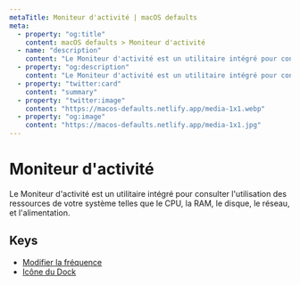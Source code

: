 ```yaml
---
metaTitle: Moniteur d'activité | macOS defaults
meta:
  - property: "og:title"
    content: macOS defaults > Moniteur d'activité
  - name: "description"
    content: "Le Moniteur d'activité est un utilitaire intégré pour consulter l'utilisation des ressources de votre système telles que\nle CPU, la RAM, le disque, le réseau, et l'alimentation.\n"
  - property: "og:description"
    content: "Le Moniteur d'activité est un utilitaire intégré pour consulter l'utilisation des ressources de votre système telles que\nle CPU, la RAM, le disque, le réseau, et l'alimentation.\n"
  - property: "twitter:card"
    content: "summary"
  - property: "twitter:image"
    content: "https://macos-defaults.netlify.app/media-1x1.webp"
  - property: "og:image"
    content: "https://macos-defaults.netlify.app/media-1x1.jpg"
---
```

# Moniteur d&#x27;activité

Le Moniteur d'activité est un utilitaire intégré pour consulter l'utilisation des ressources de votre système telles que
le CPU, la RAM, le disque, le réseau, et l'alimentation.


## Keys

- [Modifier la fréquence](./updateperiod.html)
- [Icône du Dock](./icontype.html)
